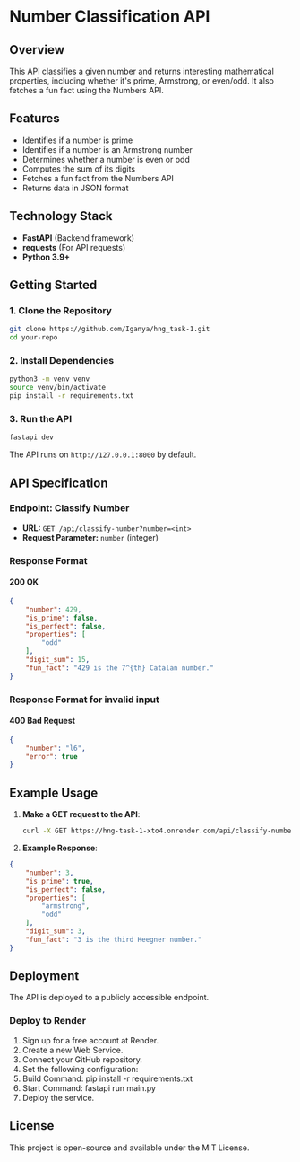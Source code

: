 # Number Classification API

## Overview
This API classifies a given number and returns interesting mathematical properties, including whether it's prime, Armstrong, or even/odd. It also fetches a fun fact using the Numbers API.

## Features
- Identifies if a number is prime
- Identifies if a number is an Armstrong number
- Determines whether a number is even or odd
- Computes the sum of its digits
- Fetches a fun fact from the Numbers API
- Returns data in JSON format

## Technology Stack
- **FastAPI** (Backend framework)
- **requests** (For API requests)
- **Python 3.9+**



## Getting Started

### 1. Clone the Repository
```bash
git clone https://github.com/Iganya/hng_task-1.git
cd your-repo
```

### 2. Install Dependencies
```bash
python3 -m venv venv
source venv/bin/activate
pip install -r requirements.txt
```

### 3. Run the API
```bash
fastapi dev
```
The API runs on `http://127.0.0.1:8000` by default.


## API Specification

### Endpoint: Classify Number
- **URL:** `GET /api/classify-number?number=<int>`
- **Request Parameter:** `number` (integer)

### Response Format

#### 200 OK 
```json
{
    "number": 429,
    "is_prime": false,
    "is_perfect": false,
    "properties": [
        "odd"
    ],
    "digit_sum": 15,
    "fun_fact": "429 is the 7^{th} Catalan number."
}
```
### Response Format for invalid input

#### 400 Bad Request
```json
{
    "number": "l6",
    "error": true
}
```

## **Example Usage**

1. **Make a GET request to the API**:
   ```bash
   curl -X GET https://hng-task-1-xto4.onrender.com/api/classify-number?number=3
    ```
2. **Example Response**:
```json
{
    "number": 3,
    "is_prime": true,
    "is_perfect": false,
    "properties": [
        "armstrong",
        "odd"
    ],
    "digit_sum": 3,
    "fun_fact": "3 is the third Heegner number."
}
```

## Deployment
The API is deployed to a publicly accessible endpoint.
### **Deploy to Render**
1. Sign up for a free account at Render.
2. Create a new Web Service.
3. Connect your GitHub repository.
4. Set the following configuration:
5. Build Command: pip install -r requirements.txt
6. Start Command: fastapi run main.py
7. Deploy the service.


## License
This project is open-source and available under the MIT License.


